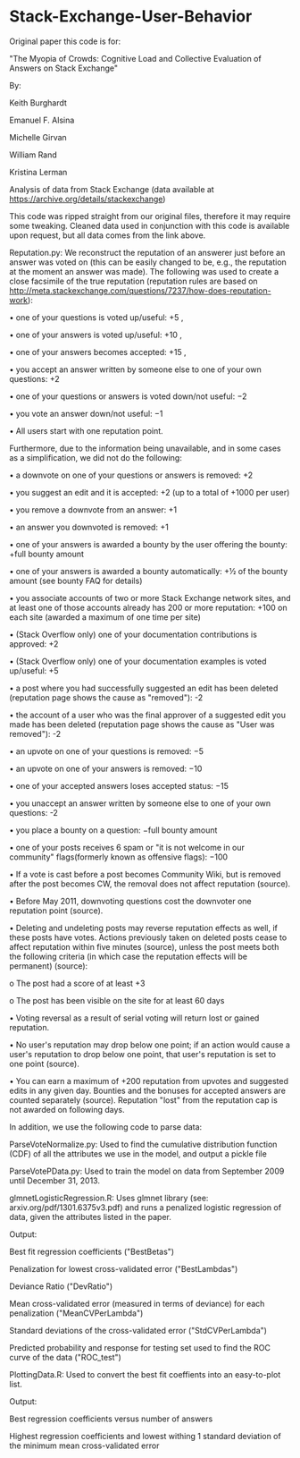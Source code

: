 # Stack-Exchange-User-Behavior

Original paper this code is for: 

"The Myopia of Crowds: Cognitive Load and Collective Evaluation of Answers on Stack Exchange"

By:

Keith Burghardt

Emanuel F. Alsina

Michelle  Girvan

William Rand

Kristina Lerman

Analysis of data from Stack Exchange (data available at https://archive.org/details/stackexchange)

This code was ripped straight from our original files, therefore it may require some tweaking. Cleaned data used in conjunction with this code is available upon request, but all data comes from the link above.

Reputation.py:
We reconstruct the reputation of an answerer just before an answer was voted on (this can be easily changed to be, e.g., the reputation at the moment an answer was made). The following was used to create a close facsimile of the true reputation (reputation rules are based on http://meta.stackexchange.com/questions/7237/how-does-reputation-work):

•	one of your questions is voted up/useful: +5 , 

•	one of your answers is voted up/useful: +10 , 

•	one of your answers becomes accepted: +15 , 

•	you accept an answer written by someone else to one of your own questions: +2 

•	one of your questions or answers is voted down/not useful: −2 

•	you vote an answer down/not useful: −1 

•	All users start with one reputation point. 


Furthermore, due to the information being unavailable, and in some cases as a simplification, we did not do the following:

•	a downvote on one of your questions or answers is removed: +2 

•	you suggest an edit and it is accepted: +2 (up to a total of +1000 per user)

•	you remove a downvote from an answer: +1 

•	an answer you downvoted is removed: +1 

•	one of your answers is awarded a bounty by the user offering the bounty: +full bounty amount 

•	one of your answers is awarded a bounty automatically: +½ of the bounty amount (see bounty FAQ for details) 

•	you associate accounts of two or more Stack Exchange network sites, and at least one of those accounts already has 200 or more 
reputation: +100 on each site (awarded a maximum of one time per site) 

•	(Stack Overflow only) one of your documentation contributions is approved: +2 

•	(Stack Overflow only) one of your documentation examples is voted up/useful: +5 

•	 a post where you had successfully suggested an edit has been deleted (reputation page shows the cause as "removed"): -2 

•	 the account of a user who was the final approver of a suggested edit you made has been deleted (reputation page shows the cause as 
"User was removed"): -2 

•	 an upvote on one of your questions is removed: −5 

•	 an upvote on one of your answers is removed: −10 

•	 one of your accepted answers loses accepted status: −15 

•	 you unaccept an answer written by someone else to one of your own questions: -2 

•	 you place a bounty on a question: −full bounty amount 

•	 one of your posts receives 6 spam or "it is not welcome in our community" flags(formerly known as offensive flags): −100 

•	If a vote is cast before a post becomes Community Wiki, but is removed after the post becomes CW, the removal does not affect reputation 
(source). 

•	 Before May 2011, downvoting questions cost the downvoter one reputation point (source). 

•	Deleting and undeleting posts may reverse reputation effects as well, if these posts have votes. Actions previously taken on deleted 
posts cease to affect reputation within five minutes (source), unless the post meets both the following criteria (in which case the 
reputation effects will be permanent) (source):

o	The post had a score of at least +3 

o	The post has been visible on the site for at least 60 days 

•	Voting reversal as a result of serial voting will return lost or gained reputation.

•	No user's reputation may drop below one point; if an action would cause a user's reputation to drop below one point, that user's 
reputation is set to one point (source). 

•	You can earn a maximum of +200 reputation from upvotes and suggested edits in any given day. Bounties and the bonuses for accepted 
answers are counted separately (source). Reputation "lost" from the reputation cap is not awarded on following days. 



In addition, we use the following code to parse data:



ParseVoteNormalize.py: Used to find the cumulative distribution function (CDF) of all the attributes we use in the model, and output a 
pickle file



ParseVotePData.py: Used to train the model on data from September 2009 until December 31, 2013.



glmnetLogisticRegression.R: Uses glmnet library (see: arxiv.org/pdf/1301.6375v3.pdf) and runs a penalized logistic regression of data, 
given the attributes listed in the paper. 

Output: 

Best fit regression coefficients ("BestBetas")

Penalization for lowest cross-validated error ("BestLambdas")

Deviance Ratio ("DevRatio")

Mean cross-validated error (measured in terms of deviance) for each penalization ("MeanCVPerLambda")

Standard deviations of the cross-validated error ("StdCVPerLambda")

Predicted probability and response for testing set used to find the ROC curve of the data ("ROC_test")



PlottingData.R: Used to convert the best fit coeffients into an easy-to-plot list.

Output:

Best regression coefficients versus number of answers 

Highest regression coefficients and lowest withing 1 standard deviation of the minimum mean cross-validated error
